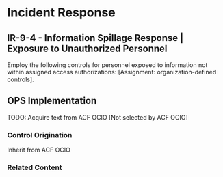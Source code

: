 # Incident Response
## IR-9-4 - Information Spillage Response | Exposure to Unauthorized Personnel

Employ the following controls for personnel exposed to information not within assigned access authorizations: [Assignment: organization-defined controls].

## OPS Implementation

TODO: Acquire text from ACF OCIO [Not selected by ACF OCIO]

### Control Origination

Inherit from ACF OCIO

### Related Content
